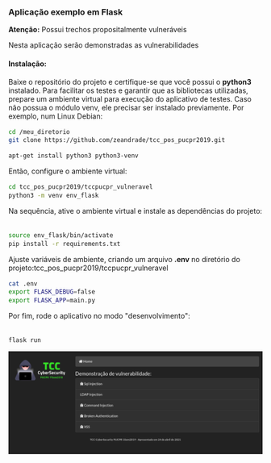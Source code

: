 ### Aplicação exemplo em Flask

**Atenção:** Possui trechos propositalmente vulneráveis 

Nesta aplicação serão demonstradas as vulnerabilidades

#### Instalação:

Baixe o repositório do projeto e certifique-se que você possui o **python3** instalado. Para facilitar os testes e garantir que as bibliotecas utilizadas, prepare um ambiente virtual para execução do aplicativo de testes. 
Caso não possua o módulo venv, ele precisar ser instalado previamente. Por exemplo, num Linux Debian:

```bash
cd /meu_diretorio
git clone https://github.com/zeandrade/tcc_pos_pucpr2019.git
```

```bash
apt-get install python3 python3-venv
```
Então, configure o ambiente virtual:

```bash
cd tcc_pos_pucpr2019/tccpucpr_vulneravel
python3 -m venv env_flask
```
Na sequência, ative o ambiente virtual e instale as dependências do projeto:

```bash

source env_flask/bin/activate
pip install -r requirements.txt
```
Ajuste variáveis de ambiente, criando um arquivo **.env** no diretório do projeto:tcc\_pos\_pucpr2019/tccpucpr_vulneravel

```bash
cat .env
export FLASK_DEBUG=false
export FLASK_APP=main.py
```

Por fim, rode o aplicativo no modo "desenvolvimento":

```bash

flask run
```
![Captura de tela](captura_tela.png)
